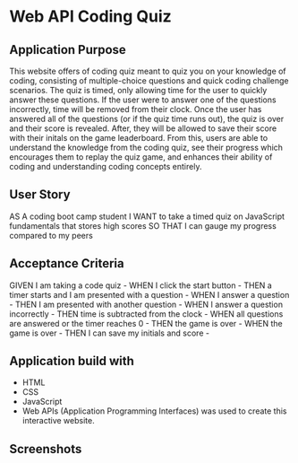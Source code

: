 # Web API Coding Quiz 

## Application Purpose 
This website offers of coding quiz meant to quiz you on your knowledge of coding, consisting of multiple-choice questions and quick coding challenge scenarios.
The quiz is timed, only allowing time for the user to quickly answer these questions. If the user were to answer one of the questions incorrectly, time will be removed from their clock. Once the user has answered all of the questions (or if the quiz time runs out), the quiz is over and their score is revealed. After, they will be allowed to save their score with their initals on the game leaderboard. From this, users are able to understand the knowledge from the coding quiz, see their progress which encourages them to replay the quiz game, and enhances their ability of coding and understanding coding concepts entirely. 

## User Story
AS A coding boot camp student
I WANT to take a timed quiz on JavaScript fundamentals that stores high scores
SO THAT I can gauge my progress compared to my peers

## Acceptance Criteria 
GIVEN I am taking a code quiz -
WHEN I click the start button -
THEN a timer starts and I am presented with a question -
WHEN I answer a question -
THEN I am presented with another question -
WHEN I answer a question incorrectly -
THEN time is subtracted from the clock -
WHEN all questions are answered or the timer reaches 0 -
THEN the game is over -
WHEN the game is over -
THEN I can save my initials and score -

## Application build with 
* HTML
* CSS
* JavaScript
* Web APIs (Application Programming Interfaces) was used to create this interactive website. 

## Screenshots